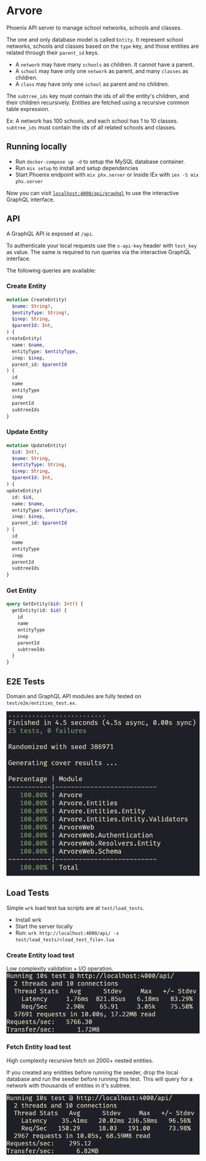 # Arvore

Phoenix API server to manage school networks, schools and classes.

The one and only database model is called `Entity`. It represent school networks, schools and classes based on
the `type` key, and those entities are related through their `parent_id` keys.

* A `network` may have many `schools` as children. It cannot have a parent.
* A `school` may have only one `network` as parent, and many `classes` as children.
* A `class` may have only one `school` as parent and no children.

The `subtree_ids` key must contain the ids of all the entity's children, and their children
recursively. Entities are fetched using a recursive common table expression.

Ex: A network has 100 schools, and each school has 1 to 10 classes. `subtree_ids` must contain the
ids of all related schools and classes.

## Running locally

  * Run `docker-compose up -d` to setup the MySQL database container.
  * Run `mix setup` to install and setup dependencies
  * Start Phoenix endpoint with `mix phx.server` or inside IEx with `iex -S mix phx.server`

Now you can visit [`localhost:4000/api/graphql`](http://localhost:4000/api/graphql) to use the
interactive GraphQL interface.

## API

A GraphQL API is exposed at `/api`.

To authenticate your local requests use the `x-api-key` header with `test_key` as value. The same is
required to run queries via the interactive GraphQL interface.

The following queries are available:

### Create Entity

```graphql
mutation CreateEntity(
  $name: String!,
  $entityType: String!,
  $inep: String,
  $parentId: Int,
) {
createEntity(
  name: $name,
  entityType: $entityType, 
  inep: $inep,
  parent_id: $parentId
) {
  id
  name
  entityType
  inep
  parentId
  subtreeIds
}
```

### Update Entity

```graphql
mutation UpdateEntity(
  $id: Int!,
  $name: String,
  $entityType: String,
  $inep: String,
  $parentId: Int,
) {
updateEntity(
  id: $id,
  name: $name,
  entityType: $entityType, 
  inep: $inep,
  parent_id: $parentId
) {
  id
  name
  entityType
  inep
  parentId
  subtreeIds
}
```

### Get Entity

```graphql
query GetEntity($id: Int!) {
  getEntity(id: $id) {
    id
    name
    entityType
    inep
    parentId
    subtreeIds
  }
}
```

## E2E Tests

Domain and GraphQL API modules are fully tested on `test/e2e/entities_test.ex`.

![Coverage](assets/coverage.png "Coverage")

## Load Tests

Simple `wrk` load test lua scripts are at `test/load_tests`.
* Install wrk
* Start the server locally
* Run: `wrk http://localhost:4000/api/ -s test/load_tests/<load_test_file>.lua`

### Create Entity load test

Low complexity validation + I/O operation.
![CreateEntity](assets/create_entity_load_test.png "CreateEntity")

### Fetch Entity load test

High complexity recursive fetch on 2000+ nested entities.

If you created any enitities before running the seeder, drop the local database and run the seeder
before running this test. This will query for a network with thousands of entities in it's subtree.

![FetchEntities](assets/fetch_entity_load_test.png "FetchEntities")

